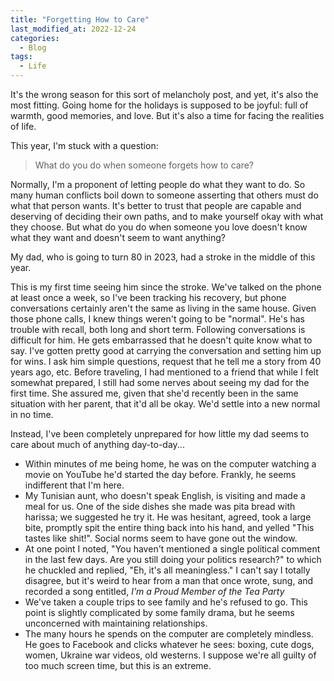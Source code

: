 ```yaml
---
title: "Forgetting How to Care"
last_modified_at: 2022-12-24
categories:
  - Blog
tags:
  - Life
---
```


It's the wrong season for this sort of melancholy post, and yet, it's also the most fitting. Going home for the holidays is supposed to be joyful: full of warmth, good memories, and love. But it's also a time for facing the realities of life. 

This year, I'm stuck with a question: 

> What do you do when someone forgets how to care?

Normally, I'm a proponent of letting people do what they want to do. So many human conflicts boil down to someone asserting that others must do what that person wants. It's better to trust that people are capable and deserving of deciding their own paths, and to make yourself okay with what they choose. But what do you do when someone you love doesn't know what they want and doesn't seem to want anything?

My dad, who is going to turn 80 in 2023, had a stroke in the middle of this year. 

This is my first time seeing him since the stroke. We've talked on the phone at least once a week, so I've been tracking his recovery, but phone conversations certainly aren't the same as living in the same house. Given those phone calls, I knew things weren't going to be "normal". He's has trouble with recall, both long and short term. Following conversations is difficult for him. He gets embarrassed that he doesn't quite know what to say. I've gotten pretty good at carrying the conversation and setting him up for wins. I ask him simple questions, request that he tell me a story from 40 years ago, etc. Before traveling, I had mentioned to a friend that while I felt somewhat prepared, I still had some nerves about seeing my dad for the first time. She assured me, given that she'd recently been in the same situation with her parent, that it'd all be okay. We'd settle into a new normal in no time.

Instead, I've been completely unprepared for how little my dad seems to care about much of anything day-to-day...

* Within minutes of me being home, he was on the computer watching a movie on YouTube he'd started the day before. Frankly, he seems indifferent that I'm here.
* My Tunisian aunt, who doesn't speak English, is visiting and made a meal for us. One of the side dishes she made was pita bread with harissa; we suggested he try it. He was hesitant, agreed, took a large bite, promptly spit the entire thing back into his hand, and yelled "This tastes like shit!". Social norms seem to have gone out the window. 
* At one point I noted, "You haven't mentioned a single political comment in the last few days. Are you still doing your politics research?" to which he chuckled and replied, "Eh, it's all meaningless." I can't say I totally disagree, but it's weird to hear from a man that once wrote, sung, and recorded a song entitled, _I'm a Proud Member of the Tea Party_
* We've taken a couple trips to see family and he's refused to go. This point is slightly complicated by some family drama, but he seems unconcerned with maintaining relationships. 
* The many hours he spends on the computer are completely mindless. He goes to Facebook and clicks whatever he sees: boxing, cute dogs, women, Ukraine war videos, old westerns. I suppose we're all guilty of too much screen time, but this is an extreme.



